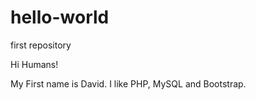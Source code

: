 # hello-world
first repository

Hi Humans!

My First name is David. I like PHP, MySQL and Bootstrap.
